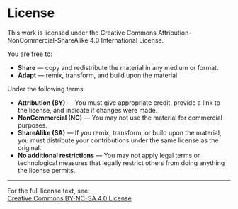 # License

This work is licensed under the Creative Commons Attribution-NonCommercial-ShareAlike 4.0 International License.

You are free to:

- **Share** — copy and redistribute the material in any medium or format.
- **Adapt** — remix, transform, and build upon the material.

Under the following terms:

- **Attribution (BY)** — You must give appropriate credit, provide a link to the license, and indicate if changes were made.
- **NonCommercial (NC)** — You may not use the material for commercial purposes.
- **ShareAlike (SA)** — If you remix, transform, or build upon the material, you must distribute your contributions under the same license as the original.
- **No additional restrictions** — You may not apply legal terms or technological measures that legally restrict others from doing anything the license permits.

---

For the full license text, see:  
[Creative Commons BY-NC-SA 4.0 License](https://creativecommons.org/licenses/by-nc-sa/4.0/)
